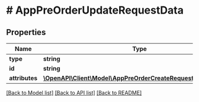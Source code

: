 # # AppPreOrderUpdateRequestData

## Properties

Name | Type | Description | Notes
------------ | ------------- | ------------- | -------------
**type** | **string** |  | 
**id** | **string** |  | 
**attributes** | [**\OpenAPI\Client\Model\AppPreOrderCreateRequestDataAttributes**](AppPreOrderCreateRequestDataAttributes.md) |  | [optional] 

[[Back to Model list]](../../README.md#documentation-for-models) [[Back to API list]](../../README.md#documentation-for-api-endpoints) [[Back to README]](../../README.md)


